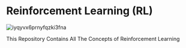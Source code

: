 # Reinforcement Learning (RL) 
![iyqyvx6prnyfqzki3fna](https://user-images.githubusercontent.com/106802874/171844348-91cbb8ae-1f18-4553-9222-6168625fb9cd.gif)


This Repository Contains All The Concepts of Reinforcement Learning
